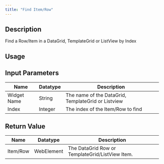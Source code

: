 ```yaml
---
title: "Find Item/Row"
---
```

## Description
Find a Row/Item in a DataGrid, TemplateGrid or ListView by Index

## Usage

## Input Parameters

Name | Datatype | Description
---- | --------- | ---------------
Widget Name | String | The name of the DataGrid, TemplateGrid or Listview
Index | Integer | The index of the Item/Row to find

## Return Value

Name | Datatype | Description
---- | --------- | ---------------
Item/Row | WebElement | The DataGrid Row or TemplateGrid/ListView Item.
